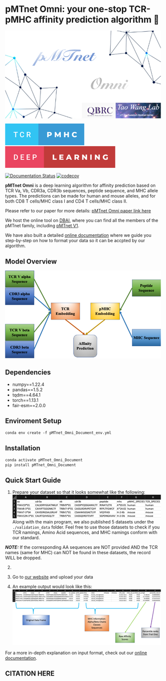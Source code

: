 # pMTnet Omni: your one-stop TCR-pMHC affinity prediction algorithm :microscope:

![Logo](/assets/logo.png)

![forthebadge](/assets/tcr-pmhc.svg)
![forthebadge](/assets/deep-learning.svg)

[![Documentation Status](https://readthedocs.org/projects/pmtnet-omni-document/badge/?version=latest)](https://pmtnet-omni-document.readthedocs.io/en/latest/?badge=latest)
[![codecov](https://codecov.io/gh/Yuqiu-Yang/pMTnet_Omni/branch/main/graph/badge.svg?token=L59TPMM3VN)](https://codecov.io/gh/Yuqiu-Yang/pMTnet_Omni)

<b>pMTnet Omni</b> is a deep learning algorithm for affinity prediction based on TCR Va, Vb, CDR3a, CDR3b sequences, peptide sequence, and MHC allele types. The predictions can be made for human and mouse alleles, and for both CD8 T cells/MHC class I and CD4 T cells/MHC class II.

Please refer to our paper for more details: [pMTnet Omni paper link here](www.google.com)

We host the online tool on [DBAI](http://lce-test.biohpc.swmed.edu/pmtnet), where you can find all the members of the pMTnet 
family, including [pMTnet V1](https://github.com/tianshilu/pMTnet). 

We have also built a detailed [online documentation](https://pmtnet-omni-document.readthedocs.io/en/latest/) where we guide you step-by-step on how to format your data so it can be accpted by our algorithm.

## Model Overview 
![Model Overview](/docs/source/images/overview.png)

## Dependencies 
- numpy==1.22.4
- pandas==1.5.2
- tqdm==4.64.1
- torch==1.13.1
- fair-esm==2.0.0

## Enviroment Setup
```shell
conda env create -f pMTnet_Omni_Document_env.yml
```

## Installation 
```shell
conda activate pMTnet_Omni_Document
pip install pMTnet_Omni_Document
```

## Quick Start Guide 
1. Prepare your dataset so that it looks somewhat like the following:
![Sample df](/docs/source/images/sample_df.png)
Along with the main program, we also published 5 datasets under the `./validation_data` folder. Feel free 
to use those datasets to check if you TCR namings, Amino Acid sequences, and MHC namings conform with our 
standard.

**_NOTE:_** If the corresponding AA sequences are NOT provided AND the TCR names (same for MHC) can NOT be found in these datasets, the record WILL be dropped. 

2. 

2. Go to [our website](http://lce-test.biohpc.swmed.edu/pmtnet) and upload your data

3. An example output would look like this:
![Sample output](/docs/source/images/sample_output.png)

For a more in-depth explanation on input format, check out our [online documentation](https://pmtnet-omni-document.readthedocs.io/en/latest/). 

## CITATION HERE 

